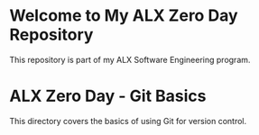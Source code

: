 # Welcome to My ALX Zero Day Repository

This repository is part of my ALX Software Engineering program.


# ALX Zero Day - Git Basics

This directory covers the basics of using Git for version control.

